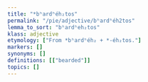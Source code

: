 ```yaml
---
title: "*bʰardʰéh₂tos"
permalink: "/pie/adjective/bʰardʰéh2tos"
lemma_to_sort: "bʰardʰeh₂tos"
klass: adjective
etymology: ["From *bʰardʰéh₂ +‎ *-éh₂tos."]
markers: []
synonyms: []
definitions: [["bearded"]]
topics: []
---
```

